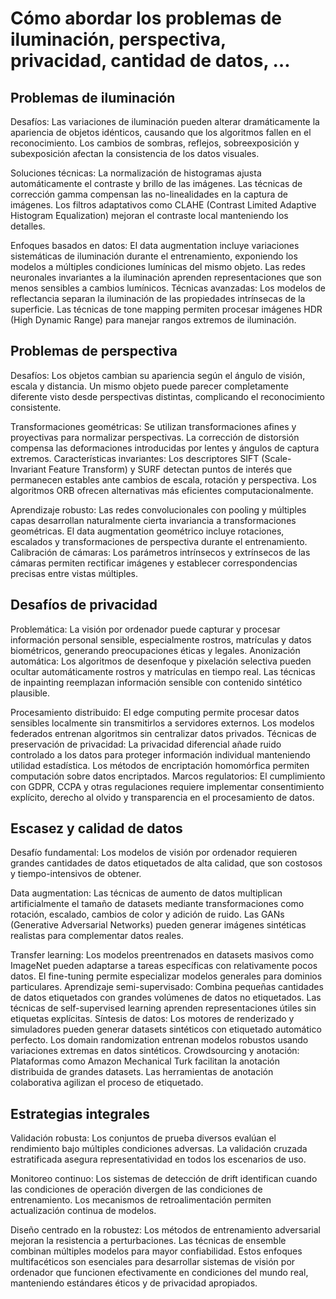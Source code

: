 
# Cómo abordar los problemas de iluminación, perspectiva, privacidad, cantidad de datos, …

## Problemas de iluminación
Desafíos: Las variaciones de iluminación pueden alterar dramáticamente la apariencia de objetos idénticos, causando que los algoritmos fallen en el reconocimiento. Los cambios de sombras, reflejos, sobreexposición y subexposición afectan la consistencia de los datos visuales.

Soluciones técnicas: La normalización de histogramas ajusta automáticamente el contraste y brillo de las imágenes. Las técnicas de corrección gamma compensan las no-linealidades en la captura de imágenes. Los filtros adaptativos como CLAHE (Contrast Limited Adaptive Histogram Equalization) mejoran el contraste local manteniendo los detalles.

Enfoques basados en datos: El data augmentation incluye variaciones sistemáticas de iluminación durante el entrenamiento, exponiendo los modelos a múltiples condiciones lumínicas del mismo objeto. Las redes neuronales invariantes a la iluminación aprenden representaciones que son menos sensibles a cambios lumínicos.
Técnicas avanzadas: Los modelos de reflectancia separan la iluminación de las propiedades intrínsecas de la superficie. Las técnicas de tone mapping permiten procesar imágenes HDR (High Dynamic Range) para manejar rangos extremos de iluminación.

## Problemas de perspectiva
Desafíos: Los objetos cambian su apariencia según el ángulo de visión, escala y distancia. Un mismo objeto puede parecer completamente diferente visto desde perspectivas distintas, complicando el reconocimiento consistente.

Transformaciones geométricas: Se utilizan transformaciones afines y proyectivas para normalizar perspectivas. La corrección de distorsión compensa las deformaciones introducidas por lentes y ángulos de captura extremos.
Características invariantes: Los descriptores SIFT (Scale-Invariant Feature Transform) y SURF detectan puntos de interés que permanecen estables ante cambios de escala, rotación y perspectiva. Los algoritmos ORB ofrecen alternativas más eficientes computacionalmente.

Aprendizaje robusto: Las redes convolucionales con pooling y múltiples capas desarrollan naturalmente cierta invariancia a transformaciones geométricas. El data augmentation geométrico incluye rotaciones, escalados y transformaciones de perspectiva durante el entrenamiento.
Calibración de cámaras: Los parámetros intrínsecos y extrínsecos de las cámaras permiten rectificar imágenes y establecer correspondencias precisas entre vistas múltiples.

## Desafíos de privacidad
Problemática: La visión por ordenador puede capturar y procesar información personal sensible, especialmente rostros, matrículas y datos biométricos, generando preocupaciones éticas y legales.
Anonización automática: Los algoritmos de desenfoque y pixelación selectiva pueden ocultar automáticamente rostros y matrículas en tiempo real. Las técnicas de inpainting reemplazan información sensible con contenido sintético plausible.

Procesamiento distribuido: El edge computing permite procesar datos sensibles localmente sin transmitirlos a servidores externos. Los modelos federados entrenan algoritmos sin centralizar datos privados.
Técnicas de preservación de privacidad: La privacidad diferencial añade ruido controlado a los datos para proteger información individual manteniendo utilidad estadística. Los métodos de encriptación homomórfica permiten computación sobre datos encriptados.
Marcos regulatorios: El cumplimiento con GDPR, CCPA y otras regulaciones requiere implementar consentimiento explícito, derecho al olvido y transparencia en el procesamiento de datos.

## Escasez y calidad de datos
Desafío fundamental: Los modelos de visión por ordenador requieren grandes cantidades de datos etiquetados de alta calidad, que son costosos y tiempo-intensivos de obtener.

Data augmentation: Las técnicas de aumento de datos multiplican artificialmente el tamaño de datasets mediante transformaciones como rotación, escalado, cambios de color y adición de ruido. Las GANs (Generative Adversarial Networks) pueden generar imágenes sintéticas realistas para complementar datos reales.

Transfer learning: Los modelos preentrenados en datasets masivos como ImageNet pueden adaptarse a tareas específicas con relativamente pocos datos. El fine-tuning permite especializar modelos generales para dominios particulares.
Aprendizaje semi-supervisado: Combina pequeñas cantidades de datos etiquetados con grandes volúmenes de datos no etiquetados. Las técnicas de self-supervised learning aprenden representaciones útiles sin etiquetas explícitas.
Síntesis de datos: Los motores de renderizado y simuladores pueden generar datasets sintéticos con etiquetado automático perfecto. Los domain randomization entrenan modelos robustos usando variaciones extremas en datos sintéticos.
Crowdsourcing y anotación: Plataformas como Amazon Mechanical Turk facilitan la anotación distribuida de grandes datasets. Las herramientas de anotación colaborativa agilizan el proceso de etiquetado.

## Estrategias integrales
Validación robusta: Los conjuntos de prueba diversos evalúan el rendimiento bajo múltiples condiciones adversas. La validación cruzada estratificada asegura representatividad en todos los escenarios de uso.

Monitoreo continuo: Los sistemas de detección de drift identifican cuando las condiciones de operación divergen de las condiciones de entrenamiento. Los mecanismos de retroalimentación permiten actualización continua de modelos.

Diseño centrado en la robustez: Los métodos de entrenamiento adversarial mejoran la resistencia a perturbaciones. Las técnicas de ensemble combinan múltiples modelos para mayor confiabilidad.
Estos enfoques multifacéticos son esenciales para desarrollar sistemas de visión por ordenador que funcionen efectivamente en condiciones del mundo real, manteniendo estándares éticos y de privacidad apropiados.